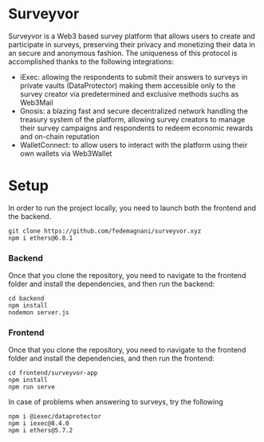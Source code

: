 # Surveyvor
Surveyvor is a Web3 based survey platform that allows users to create and participate in surveys, preserving their privacy and monetizing their data in an secure and anonymous fashion.
The uniqueness of this protocol is accomplished thanks to the following integrations:
- iExec: allowing the respondents to submit their answers to surveys in private vaults (DataProtector) making them accessible only to the survey creator via predetermined and exclusive methods suchs as Web3Mail 
- Gnosis: a blazing fast and secure decentralized network handling the treasury system of the platform, allowing survey creators to manage their survey campaigns and respondents to redeem economic rewards and on-chain reputation 
- WalletConnect: to allow users to interact with the platform using their own wallets via Web3Wallet 
# Setup
In order to run the project locally, you need to launch both the frontend and the backend.
```
git clone https://github.com/fedemagnani/surveyvor.xyz
npm i ethers@6.8.1
```
### Backend
Once that you clone the repository, you need to navigate to the frontend folder and install the dependencies, and then run the backend:
```
cd backend
npm install
nodemon server.js
```

### Frontend
Once that you clone the repository, you need to navigate to the frontend folder and install the dependencies, and then run the frontend:
```
cd frontend/surveyvor-app
npm install
npm run serve
```

In case of problems when answering to surveys, try the following
```
npm i @iexec/dataprotector
npm i iexec@8.4.0
npm i ethers@5.7.2
```

